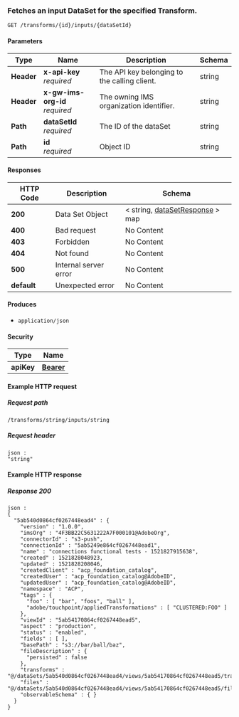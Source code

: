 
<a name="get_inputs_by_transform_id_and_data_set_id"></a>
### Fetches an input DataSet for the specified Transform.
```
GET /transforms/{id}/inputs/{dataSetId}
```


#### Parameters

|Type|Name|Description|Schema|
|---|---|---|---|
|**Header**|**x-api-key**  <br>*required*|The API key belonging to the calling client.|string|
|**Header**|**x-gw-ims-org-id**  <br>*required*|The owning IMS organization identifier.|string|
|**Path**|**dataSetId**  <br>*required*|The ID of the dataSet|string|
|**Path**|**id**  <br>*required*|Object ID|string|


#### Responses

|HTTP Code|Description|Schema|
|---|---|---|
|**200**|Data Set Object|< string, [dataSetResponse](../definitions/dataSetResponse.md#datasetresponse) > map|
|**400**|Bad request|No Content|
|**403**|Forbidden|No Content|
|**404**|Not found|No Content|
|**500**|Internal server error|No Content|
|**default**|Unexpected error|No Content|


#### Produces

* `application/json`


#### Security

|Type|Name|
|---|---|
|**apiKey**|**[Bearer](security.md#bearer)**|


#### Example HTTP request

##### Request path
```
/transforms/string/inputs/string
```


##### Request header
```
json :
"string"
```


#### Example HTTP response

##### Response 200
```
json :
{
  "5ab540d0864cf0267448ead4" : {
    "version" : "1.0.0",
    "imsOrg" : "4F3BB22C5631222A7F000101@AdobeOrg",
    "connectorId" : "s3-push",
    "connectionId" : "5ab5249e864cf0267448ead1",
    "name" : "connections functional tests - 1521827915638",
    "created" : 1521828048923,
    "updated" : 1521828208046,
    "createdClient" : "acp_foundation_catalog",
    "createdUser" : "acp_foundation_catalog@AdobeID",
    "updatedUser" : "acp_foundation_catalog@AdobeID",
    "namespace" : "ACP",
    "tags" : {
      "foo" : [ "bar", "foos", "ball" ],
      "adobe/touchpoint/appliedTransformations" : [ "CLUSTERED:FOO" ]
    },
    "viewId" : "5ab54170864cf0267448ead5",
    "aspect" : "production",
    "status" : "enabled",
    "fields" : [ ],
    "basePath" : "s3://bar/ball/baz",
    "fileDescription" : {
      "persisted" : false
    },
    "transforms" : "@/dataSets/5ab540d0864cf0267448ead4/views/5ab54170864cf0267448ead5/transforms",
    "files" : "@/dataSets/5ab540d0864cf0267448ead4/views/5ab54170864cf0267448ead5/files",
    "observableSchema" : { }
  }
}
```



